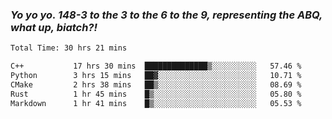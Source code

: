 ### ***Yo yo yo. 148-3 to the 3 to the 6 to the 9, representing the ABQ, what up, biatch?!***

<!--START_SECTION:waka-->

```txt
Total Time: 30 hrs 21 mins

C++           17 hrs 30 mins  ██████████████▒░░░░░░░░░░   57.46 %
Python        3 hrs 15 mins   ██▓░░░░░░░░░░░░░░░░░░░░░░   10.71 %
CMake         2 hrs 38 mins   ██▒░░░░░░░░░░░░░░░░░░░░░░   08.69 %
Rust          1 hr 45 mins    █▒░░░░░░░░░░░░░░░░░░░░░░░   05.80 %
Markdown      1 hr 41 mins    █▒░░░░░░░░░░░░░░░░░░░░░░░   05.53 %
```

<!--END_SECTION:waka-->

<!--
**AJMC2002/AJMC2002** is a ✨ _special_ ✨ repository because its `README.md` (this file) appears on your GitHub profile.

Here are some ideas to get you started:

- 🔭 I’m currently working on ...
- 🌱 I’m currently learning ...
- 👯 I’m looking to collaborate on ...
- 🤔 I’m looking for help with ...
- 💬 Ask me about ...
- 📫 How to reach me: ...
- 😄 Pronouns: ...
- ⚡ Fun fact: ...
-->
